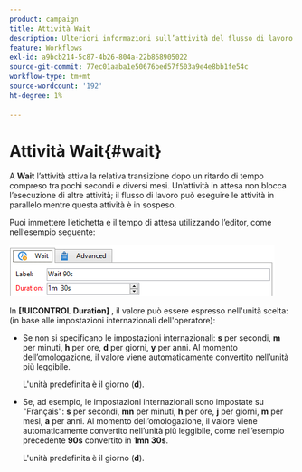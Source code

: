 ```yaml
---
product: campaign
title: Attività Wait
description: Ulteriori informazioni sull’attività del flusso di lavoro Attendi
feature: Workflows
exl-id: a9bcb214-5c87-4b26-804a-22b868905022
source-git-commit: 77ec01aaba1e50676bed57f503a9e4e8bb1fe54c
workflow-type: tm+mt
source-wordcount: '192'
ht-degree: 1%

---
```


# Attività Wait{#wait}



A **Wait** l’attività attiva la relativa transizione dopo un ritardo di tempo compreso tra pochi secondi e diversi mesi. Un’attività in attesa non blocca l’esecuzione di altre attività; il flusso di lavoro può eseguire le attività in parallelo mentre questa attività è in sospeso.

Puoi immettere l’etichetta e il tempo di attesa utilizzando l’editor, come nell’esempio seguente:

![](assets/edit_wait.png)

In **[!UICONTROL Duration]** , il valore può essere espresso nell&#39;unità scelta: (in base alle impostazioni internazionali dell&#39;operatore):

* Se non si specificano le impostazioni internazionali: **s** per secondi, **m** per minuti, **h** per ore, **d** per giorni, **y** per anni. Al momento dell’omologazione, il valore viene automaticamente convertito nell’unità più leggibile.

   L&#39;unità predefinita è il giorno (**d**).

* Se, ad esempio, le impostazioni internazionali sono impostate su &quot;Français&quot;: **s** per secondi, **mn** per minuti, **h** per ore, **j** per giorni, **m** per mesi, **a** per anni. Al momento dell’omologazione, il valore viene automaticamente convertito nell’unità più leggibile, come nell’esempio precedente **90s** convertito in **1mn 30s**.

   L&#39;unità predefinita è il giorno (**d**).
